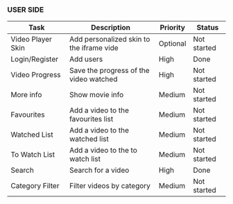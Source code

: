 ### USER SIDE

| Task              | Description                              | Priority | Status      |
|-------------------|------------------------------------------|----------|-------------|
| Video Player Skin | Add personalized skin to the iframe vide | Optional | Not started |
| Login/Register    | Add users                                | High     | Done        |
| Video Progress    | Save the progress of the video watched   | High     | Not started |
| More info         | Show movie info                          | Medium   | Not started |
| Favourites        | Add a video to the favourites list       | Medium   | Not started |
| Watched List      | Add a video to the watched list          | Medium   | Not started |
| To Watch List     | Add a video to the to watch list         | Medium   | Not started |
| Search            | Search for a video                       | High     | Done        |
| Category Filter   | Filter videos by category                | Medium   | Not started |

